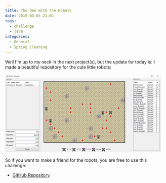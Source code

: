 ```yaml
---
title: The One With the Robots
date: 2019-03-04 23:04
tags:
  - challenge
  - java
categories:
  - General
  - Spring Cleaning
---
```


Well I'm up to my neck in the next project(s), but the update for today is: I made a beautiful repository for the cute little robots:

![Screenshot](https://raw.githubusercontent.com/slothsoft/challenge-robo-rumble/master/readme/screenshot.png)

<!-- more --> 

So if you want to make a friend for the robots, you are free to use this challenge:

- [GitHub Repository](https://github.com/slothsoft/challenge-robo-rumble)